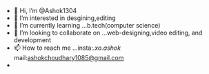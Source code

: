 - 👋 Hi, I’m @Ashok1304
- 👀 I’m interested in desgining,editing
- 🌱 I’m currently learning ...b.tech(computer science)
- 💞️ I’m looking to collaborate on ...web-designing,video editing, and development 
- 📫 How to reach me ...insta:_.xo.ashok_    mail:ashokchoudhary1085@gmail.com
- 

<!---
Ashok1304/Ashok1304 is a ✨ special ✨ repository because its `README.md` (this file) appears on your GitHub profile.
You can click the Preview link to take a look at your changes.
--->
